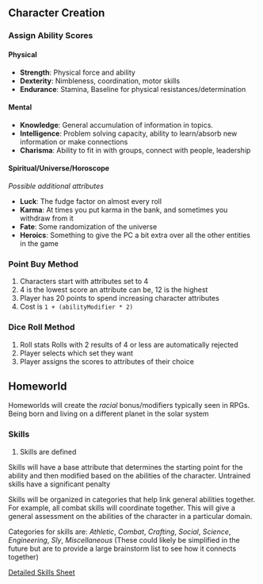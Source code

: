 <!--
 Copyright (c) 2021 Trevor Redfern
 
 This software is released under the MIT License.
 https://opensource.org/licenses/MIT
-->

## Character Creation

### Assign Ability Scores
#### Physical
  - **Strength**: Physical force and ability
  - **Dexterity**: Nimbleness, coordination, motor skills
  - **Endurance**: Stamina, Baseline for physical resistances/determination

#### Mental
  - **Knowledge**: General accumulation of information in topics. 
  - **Intelligence**: Problem solving capacity, ability to learn/absorb new information or make connections
  - **Charisma**: Ability to fit in with groups, connect with people, leadership

#### Spiritual/Universe/Horoscope
  _Possible additional attributes_
  - **Luck**: The fudge factor on almost every roll
  - **Karma**: At times you put karma in the bank, and sometimes you withdraw from it
  - **Fate**: Some randomization of the universe
  - **Heroics**: Something to give the PC a bit extra over all the other entities in the game

### Point Buy Method
1. Characters start with attributes set to 4
2. 4 is the lowest score an attribute can be, 12 is the highest
3. Player has 20 points to spend increasing character attributes
4. Cost is `1 + (abilityModifier * 2)`

### Dice Roll Method
1. Roll stats  Rolls with 2 results of 4 or less are automatically rejected
2. Player selects which set they want
3. Player assigns the scores to attributes of their choice

## Homeworld
Homeworlds will create the _racial_ bonus/modifiers typically seen in RPGs. Being born and living on 
a different planet in the solar system

### Skills

1. Skills are defined 

Skills will have a base attribute that determines the starting point for the ability and then modified based on the abilities of the character. Untrained skills have a significant penalty

Skills will be organized in categories that help link general abilities together. For example, all combat skills will coordinate together. This will give a general assessment on the abilities of the character in a particular domain.

Categories for skills are: _Athletic_, _Combat_, _Crafting_, _Social_, _Science_, _Engineering_, _Sly_, _Miscellaneous_
(These could likely be simplified in the future but are to provide a large brainstorm list to see how it connects together)

[Detailed Skills Sheet](https://www.dropbox.com/scl/fi/64dgbehojo358j0upqk61/Skills-Table.gsheet?dl=0&rlkey=0rp9z2zh2was8h0km3zyga914)


